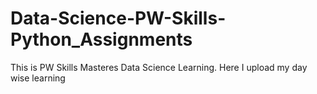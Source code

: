 # Data-Science-PW-Skills-Python_Assignments
This is PW Skills Masteres Data Science Learning. Here I upload my day wise learning

